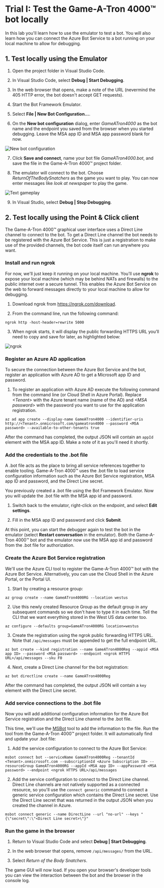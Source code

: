 # Trial I: Test the Game-A-Tron 4000™ bot locally

In this lab you'll learn how to use the emulator to test a bot. You will also learn how you can connect the Azure Bot Service to a bot running on your local machine to allow for debugging.

## 1. Test locally using the Emulator

1. Open the project folder in Visual Studio Code.

2. In Visual Studio Code, select **Debug | Start Debugging**.

3. In the web browser that opens, make a note of the URL (nevermind the 405 HTTP error, the bot doesn't accept GET requests).

4. Start the Bot Framework Emulator.

5. Select **File | New Bot Configuration...**.

6. On the **New bot configuration** dialog, enter *GameATron4000* as the bot name and the endpoint you saved from the browser when you started debugging. Leave the MSA app ID and MSA app password blank for now.

![New bot configuration](new-bot-config.png)

7. Click **Save and connect**, name your bot file *GameATron4000.bot*, and save the file in the Game-A-Tron 4000™ project folder.

8. The emulator will connect to the bot. Choose *ReturnOfTheBodySnatchers* as the game you want to play. You can now enter messages like *look at newspaper* to play the game.

![Text gameplay](text-gameplay.png)

9. In Visual Studio, select **Debug | Stop Debugging**.

## 2. Test locally using the Point & Click client

The Game-A-Tron 4000™ graphical user interface uses a Direct Line channel to connect to the bot. To get a Direct Line channel the bot needs to be registered with the Azure Bot Service. This is just a registration to make use of the provided channels, the bot code itself can run anywhere you want.

### Install and run ngrok

For now, we'll just keep it running on your local machine. You'll use **ngrok** to expose your local machine (which may be behind NATs and firewalls) to the public internet over a secure tunnel. This enables the Azure Bot Service on the web to forward messages directly to your local machine to allow for debugging.

1. Download ngrok from https://ngrok.com/download.

2. From the command line, run the following command:

```
ngrok http -host-header=rewrite 5000
```

3. When ngrok starts, it will display the public forwarding HTTPS URL you’ll need to copy and save for later, as highlighted below:

![ngrok](ngrok.png)

### Register an Azure AD application

To secure the connection between the Azure Bot Service and the bot, register an application with Azure AD to get a Microsoft app ID and password.

1. To register an application with Azure AD execute the following command from the command line (or Cloud Shell in Azure Portal). Replace *\<Tenant>* with the Azure tenant name (name of the AD) and *\<MSA password>* with the password you want to use for the application registration.  

```
az ad app create --display-name GameATron4000 --identifier-uris http://<Tenant>.onmicrosoft.com/gameatron4000 --password <MSA password> --available-to-other-tenants true
```

After the command has completed, the output JSON will contain an ```appId``` element with the MSA app ID. Make a note of it as you'll need it shortly.

### Add the credentials to the .bot file

A .bot file acts as the place to bring all service references together to enable tooling. Game-A-Tron 4000™ uses the .bot file to load service configuration information such as the Azure Bot Service registration,  MSA app ID and password, and the Direct Line secret.

You previously created a .bot file using the Bot Framework Emulator. Now you will update the .bot file with the MSA app id and password.

1. Switch back to the emulator, right-click on the endpoint, and select **Edit settings**.

2. Fill in the MSA app ID and password and click **Submit**.

At this point, you can start the debugger again to test the bot in the emulator (select **Restart conversation** in the emulator). Both the Game-A-Tron 4000™ bot and the emulator now use the MSA app id and password from the .bot file for authorization.

### Create the Azure Bot Service registration

We'll use the Azure CLI tool to register the Game-A-Tron 4000™ bot with the Azure Bot Service. Alternatively, you can use the Cloud Shell in the Azure Portal, or the Portal UI.

1. Start by creating a resource group:

```
az group create --name GameATron4000RG --location westus
```

2. Use this newly created Resource Group as the default group in any subsequent
commands so we don't have to type it in each time. Tell the CLI that we want
everything stored in the West US data center too.

```
az configure --defaults group=GameATron4000RG location=westus
```

3. Create the registration using the ngrok public forwarding HTTPS URL. Note that ```/api/messages``` must be appended to get the full endpoint URL.

```
az bot create --kind registration --name GameATron4000Reg --appid <MSA app ID> --password <MSA password> --endpoint <ngrok HTTPS URL>/api/messages --sku F0
```

4. Next, create a Direct Line channel for the bot registration:

```
az bot directline create --name GameATron4000Reg
```

After the command has completed, the output JSON will contain a ```key``` element with the Direct Line secret.

### Add service connections to the .bot file

Now you will add additional configuration information for the Azure Bot Service registration and the Direct Line channel to the .bot file.

This time, we'll use the [MSBot](https://github.com/Microsoft/botbuilder-tools/blob/master/packages/MSBot/README.md) tool to add the information to the file. Run the tool from the Game-A-Tron 4000™ project folder. It will automatically find and update your .bot file:

1. Add the service configuration to connect to the Azure Bot Service:

```
msbot connect bot --serviceName GameATron4000Reg --tenantId <Tenant>.onmicrosoft.com --subscriptionId <Azure Subscription ID> --resourceGroup GameATron4000RG --appId <MSA app ID> --appPassword <MSA password> --endpoint <ngrok HTTPS URL>/api/messages
```

2. Add the service configuration to connect to the Direct Line channel. Direct Line channels are not natively supported as a connected resource, so you'll use the `connect generic` command to connect a generic service configuration which contains the Direct Line secret. Use the Direct Line secret that was returned in the output JSON when you created the channel in Azure.

```
msbot connect generic --name DirectLine --url "no-url" --keys "{\"secret\":\"<Direct Line secret>\"}"
```

### Run the game in the browser

1. Return to Visual Studio Code and select **Debug | Start Debugging**.

3. In the web browser that opens, remove `/api/messages/` from the URL.

4. Select *Return of the Body Snatchers*.

The game GUI will now load. If you open your browser's developer tools you can view the interaction between the bot and the browser in the console log.